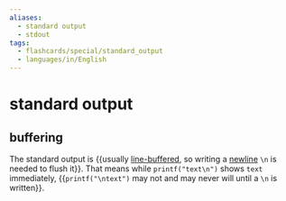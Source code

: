 ```yaml
---
aliases:
  - standard output
  - stdout
tags:
  - flashcards/special/standard_output
  - languages/in/English
---
```


# standard output

## buffering

The standard output is {{usually [line-buffered](../general/data%20buffer.md), so writing a [newline](../general/newline.md) `\n` is needed to flush it}}. That means while `printf("text\n")` shows `text` immediately, {{`printf("\ntext")` may not and may never will until a `\n` is written}}. <!--SR:!2024-09-27,267,330!2024-11-06,299,330-->
